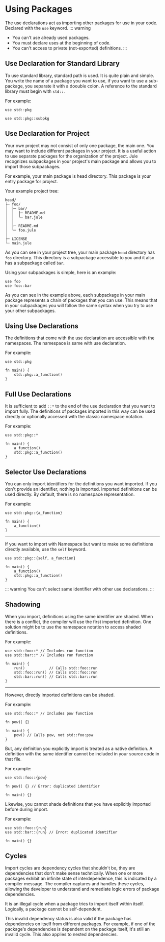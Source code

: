 # Using Packages
The use declarations act as importing other packages for use in your code.\
Declared with the `use` keyword. 
::: warning
- You can't use already used packages.
- You must declare uses at the beginning of code.
- You can't access to private (not-exported) definitions.
:::

## Use Declaration for Standard Library
To use standard library, standard path is used. It is quite plain and simple. You write the name of a package you want to use, if you want to use a sub-package, you separate it with a doouble colon. A reference to the standard library must begin with `std::`.

For example:
```
use std::pkg
```
```
use std::pkg::subpkg
```

## Use Declaration for Project
Your own project may not consist of only one package, the main one. You may want to include different packages in your project. It is a useful action to use separate packages for the organization of the project. Jule recognizes subpackages in your project's main package and allows you to import those subpackages.

For example, your main package is head directory.
This package is your entry package for project.

Your example project tree:
```
head/
├─ foo/
│  ├─ bar/
│  │  ├─ README.md
│  │  └─ bar.jule
│  │
│  ├─ README.md
│  └─ foo.jule
│
├─ LICENSE
└─ main.jule
```
As you can see in your project tree, your main package `head` directory has `foo` directory. This directory is a subpackage accessible to you and it also has a subpackage called `bar`.

Using your subpackages is simple, here is an example:
```
use foo
use foo::bar
```
As you can see in the example above, each subpackage in your main package represents a chain of packages that you can use. This means that in your subpackages you will follow the same syntax when you try to use your other subpackages.

## Using Use Declarations
The definitions that come with the use declaration are accessible with the namespaces. The namespace is same with use declaration.

For example:
```
use std::pkg

fn main() {
    std::pkg::a_function()
}
```

## Full Use Declarations
It is sufficient to add `::*` to the end of the use declaration that you want to import fully. The definitions of packages imported in this way can be used directly or optionally accessed with the classic namespace notation.

For example:
```
use std::pkg::*

fn main() {
    a_function()
    std::pkg::a_function()
}
```

## Selector Use Declarations
You can only import identifiers for the definitions you want imported. If you don't provide an identifier, nothing is imported. Imported definitions can be used directly. By default, there is no namespace representation.

For example:
```
use std::pkg::{a_function}

fn main() {
    a_function()
}
```

---

If you want to import with Namespace but want to make some definitions directly available, use the `self` keyword.
```
use std::pkg::{self, a_function}

fn main() {
    a_function()
    std::pkg::a_function()
}
```
::: warning
You can't select same identifier with other use declarations.
:::

## Shadowing
When you import, definitions using the same identifier are shaded. When there is a conflict, the compiler will use the first imported definition. One solution might be to use the namespace notation to access shaded definitions.

For example:
```
use std::foo::* // Includes run function
use std::bar::* // Includes run function

fn main() {
    run()           // Calls std::foo::run
    std::foo::run() // Calls std::foo::run
    std::bar::run() // Calls std::bar::run
}
```

---

However, directly imported definitions can be shaded.

For example:
```
use std::foo::* // Includes pow function

fn pow() {}

fn main() {
    pow() // Calls pow, not std::foo:pow
}
```
But, any definition you explicitly import is treated as a native definition. A definition with the same identifier cannot be included in your source code in that file.

For example: 
```
use std::foo::{pow}

fn pow() {} // Error: duplicated identifier

fn main() {}
```
Likewise, you cannot shade definitions that you have explicitly imported before during import.

For example:
```
use std::foo::{run}
use std::bar::{run} // Error: duplicated identifier

fn main() {}
```

## Cycles
Import cycles are dependency cycles that shouldn't be, they are dependencies that don't make sense technically. When one or more packages exhibit an infinite state of interdependence, this is indicated by a compiler message. The compiler captures and handles these cycles, allowing the developer to understand and remediate logic errors of package dependencies.

It is an illegal cycle when a package tries to import itself within itself.
Logically, a package cannot be self-dependent.

This invalid dependency status is also valid if the package has dependencies on itself from different packages. For example, if one of the package's dependencies is dependent on the package itself, it's still an invalid cycle. This also applies to nested dependencies.
